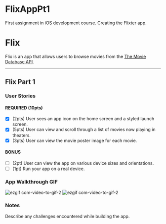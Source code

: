 # FlixAppPt1
First assignment in iOS development course. Creating the Flixter app. 
# Flix

Flix is an app that allows users to browse movies from the [The Movie Database API](http://docs.themoviedb.apiary.io/#).

---

## Flix Part 1

### User Stories

#### REQUIRED (10pts)
- [x] (2pts) User sees an app icon on the home screen and a styled launch screen.
- [x] (5pts) User can view and scroll through a list of movies now playing in theaters.
- [x] (3pts) User can view the movie poster image for each movie.

#### BONUS
- [ ] (2pt) User can view the app on various device sizes and orientations.
- [ ] (1pt) Run your app on a real device.

### App Walkthrough GIF

![ezgif com-video-to-gif-2](https://user-images.githubusercontent.com/58530955/133469112-4c804882-5fef-4303-b14f-8b4209261755.gif)
![ezgif com-video-to-gif-2](https://github.com/shruthikrish-0328/FlixAppPt1/blob/main/ezgif.com-video-to-gif-4.gif?raw=true)


### Notes
Describe any challenges encountered while building the app.
